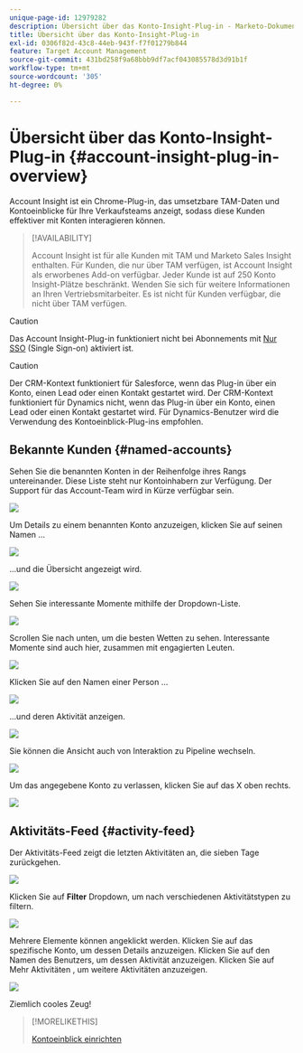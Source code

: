 ```yaml
---
unique-page-id: 12979282
description: Übersicht über das Konto-Insight-Plug-in - Marketo-Dokumente - Produktdokumentation
title: Übersicht über das Konto-Insight-Plug-in
exl-id: 0306f82d-43c8-44eb-943f-f7f01279b844
feature: Target Account Management
source-git-commit: 431bd258f9a68bbb9df7acf043085578d3d91b1f
workflow-type: tm+mt
source-wordcount: '305'
ht-degree: 0%

---
```


# Übersicht über das Konto-Insight-Plug-in {#account-insight-plug-in-overview}

Account Insight ist ein Chrome-Plug-in, das umsetzbare TAM-Daten und Kontoeinblicke für Ihre Verkaufsteams anzeigt, sodass diese Kunden effektiver mit Konten interagieren können.

>[!AVAILABILITY]
>
>Account Insight ist für alle Kunden mit TAM und Marketo Sales Insight enthalten. Für Kunden, die nur über TAM verfügen, ist Account Insight als erworbenes Add-on verfügbar. Jeder Kunde ist auf 250 Konto Insight-Plätze beschränkt. Wenden Sie sich für weitere Informationen an Ihren Vertriebsmitarbeiter. Es ist nicht für Kunden verfügbar, die nicht über TAM verfügen.

>[!CAUTION]
>
>Das Account Insight-Plug-in funktioniert nicht bei Abonnements mit [Nur SSO](/help/marketo/product-docs/administration/additional-integrations/restrict-user-login-to-sso-only.md) (Single Sign-on) aktiviert ist.

>[!CAUTION]
>
>Der CRM-Kontext funktioniert für Salesforce, wenn das Plug-in über ein Konto, einen Lead oder einen Kontakt gestartet wird. Der CRM-Kontext funktioniert für Dynamics nicht, wenn das Plug-in über ein Konto, einen Lead oder einen Kontakt gestartet wird. Für Dynamics-Benutzer wird die Verwendung des Kontoeinblick-Plug-ins empfohlen.

## Bekannte Kunden {#named-accounts}

Sehen Sie die benannten Konten in der Reihenfolge ihres Rangs untereinander. Diese Liste steht nur Kontoinhabern zur Verfügung. Der Support für das Account-Team wird in Kürze verfügbar sein.

![](assets/na1.png)

Um Details zu einem benannten Konto anzuzeigen, klicken Sie auf seinen Namen ...

![](assets/na3.png)

...und die Übersicht angezeigt wird.

![](assets/na4.png)

Sehen Sie interessante Momente mithilfe der Dropdown-Liste.

![](assets/na5.png)

Scrollen Sie nach unten, um die besten Wetten zu sehen. Interessante Momente sind auch hier, zusammen mit engagierten Leuten.

![](assets/na6.png)

Klicken Sie auf den Namen einer Person ...

![](assets/na7.png)

...und deren Aktivität anzeigen.

![](assets/na8.png)

Sie können die Ansicht auch von Interaktion zu Pipeline wechseln.

![](assets/na9.png)

Um das angegebene Konto zu verlassen, klicken Sie auf das X oben rechts.

![](assets/na10.png)

## Aktivitäts-Feed {#activity-feed}

Der Aktivitäts-Feed zeigt die letzten Aktivitäten an, die sieben Tage zurückgehen.

![](assets/af1.png)

Klicken Sie auf **Filter** Dropdown, um nach verschiedenen Aktivitätstypen zu filtern.

![](assets/af2.png)

Mehrere Elemente können angeklickt werden. Klicken Sie auf das spezifische Konto, um dessen Details anzuzeigen. Klicken Sie auf den Namen des Benutzers, um dessen Aktivität anzuzeigen. Klicken Sie auf Mehr Aktivitäten , um weitere Aktivitäten anzuzeigen.

![](assets/af3.png)

Ziemlich cooles Zeug!

>[!MORELIKETHIS]
>
>[Kontoeinblick einrichten](/help/marketo/product-docs/target-account-management/setup-tam/set-up-account-insight.md)
